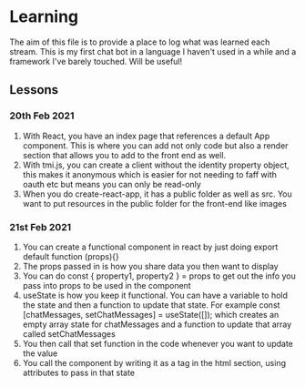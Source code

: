 # Learning

The aim of this file is to provide a place to log what was learned each stream. This is my first chat bot in a language I haven't used in a while and a framework I've barely touched. Will be useful!

## Lessons

### 20th Feb 2021
1. With React, you have an index page that references a default App component. This is where you can add not only code but also a render section that allows you to add to the front end as well.
2. With tmi.js, you can create a client without the identity property object, this makes it anonymous which is easier for not needing to faff with oauth etc but means you can only be read-only
3. When you do create-react-app, it has a public folder as well as src. You want to put resources in the public folder for the front-end like images

### 21st Feb 2021
1. You can create a functional component in react by just doing export default function <name>(props){}
2. The props passed in is how you share data you then want to display
3. You can do const { property1, property2 } = props to get out the info you pass into props to be used in the component
4. useState is how you keep it functional. You can have a variable to hold the state and then a function to update that state. For example const [chatMessages, setChatMessages] = useState([]); which creates an empty array state for chatMessages and a function to update that array called setChatMessages
5. You then call that set function in the code whenever you want to update the value
6. You call the component by writing it as a tag in the html section, using attributes to pass in that state 